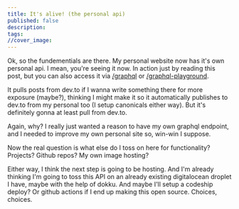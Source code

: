 ```yaml
---
title: It's alive! (the personal api)
published: false
description:
tags:
//cover_image:
---
```


Ok, so the fundementials are there. My personal website now has it's own personal api. I mean, you're seeing it now.
In action just by reading this post, but you can also access it via [/graphql](/graphql) or [/graphql-playground](/graphql-playground).

It pulls posts from dev.to if I wanna write something there for more exposure (maybe?), thinking I might make it so it automatically
publishes to dev.to from my personal too (I setup canonicals either way). But it's definitely gonna at least pull from dev.to.

Again, why? I really just wanted a reason to have my own graphql endpoint, and I needed to improve my own personal site so,
win-win I suppose.

Now the real question is what else do I toss on here for functionality? Projects? Github repos? My own image hosting?

Either way, I think the next step is going to be hosting. And I'm already thinking I'm going to toss this API on an already
existing digitalocean droplet I have, maybe with the help of dokku. And maybe I'll setup a codeship deploy? Or github actions
if I end up making this open source. Choices, choices.
